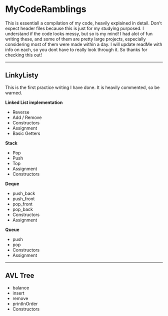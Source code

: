 # MyCodeRamblings
This is essentiall a compilation of my code, heavily explained in detail. Don't expect header files because this is just for my studying purposed. I understand if the code looks messy, but so is my mind! I had alot of fun writing these, and some of them are pretty large projects, especially considering most of them were made within a day. I will update readMe with info on each, so you dont have to really look through it. So thanks for checking this out! 

****
## LinkyListy
This is the first practice writing I have done. It is heavily commented, so be warned. 

**Linked List implementation**
- Reverse
- Add / Remove
- Constructors
- Assignment
- Basic Getters

**Stack**
- Pop
- Push
- Top
- Assignment
- Constructors

**Deque**
- push_back
- push_front
- pop_front
- pop_back
- Constructors
- Assignment 

**Queue**
- push
- pop
- Constructors
- Assignment 

****
## AVL Tree
- balance
- insert
- remove
- printInOrder
- Constructors

